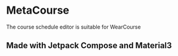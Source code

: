 # MetaCourse
The course schedule editor is suitable for WearCourse

## Made with Jetpack Compose and Material3
